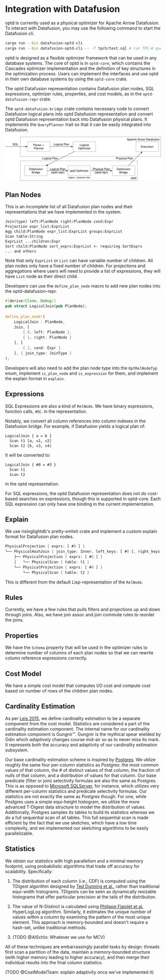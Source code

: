# Integration with Datafusion

optd is currently used as a physical optimizer for Apache Arrow Datafusion. To interact with Datafusion, you may use the following command to start the Datafusion cli.

```bash
cargo run --bin datafusion-optd-cli
cargo run --bin datafusion-optd-cli -- -f tpch/test.sql # run TPC-H queries
```

optd is designed as a flexible optimizer framework that can be used in any database systems. The core of optd is in `optd-core`, which contains the Cascades optimizer implementation and the definition of key structures in the optimization process. Users can implement the interfaces and use optd in their own database systems by using the `optd-core` crate.

The optd Datafusion representation contains Datafusion plan nodes, SQL expressions, optimizer rules, properties, and cost models, as in the `optd-datafusion-repr` crate.

The `optd-datafusion-bridge` crate contains necessary code to convert Datafusion logical plans into optd Datafusion representation and convert optd Datafusion representation back into Datafusion physical plans. It implements the `QueryPlanner` trait so that it can be easily integrated into Datafusion.

![integration with Datafusion](./optd-cascades/optd-datafusion-overview.svg)

## Plan Nodes

This is an incomplete list of all Datafusion plan nodes and their representations that we have implemented in the system.

```
Join(type) left:PlanNode right:PlanNode cond:Expr
Projection expr_list:ExprList
Agg child:PlanNode expr_list:ExprList groups:ExprList
Scan table:String
ExprList ...children:Expr
Sort child:PlanNode sort_exprs:ExprList <- requiring SortExprs
... and others
```

Note that only `ExprList` or `List` can have variable number of children. All plan nodes only have a fixed number of children. For projections and aggregations where users will need to provide a list of expressions, they will have `List` node as their direct child.

Developers can use the `define_plan_node` macro to add new plan nodes into the optd-datafusion-repr.

```rust
#[derive(Clone, Debug)]
pub struct LogicalJoin(pub PlanNode);

define_plan_node!(
    LogicalJoin : PlanNode,
    Join, [
        { 0, left: PlanNode },
        { 1, right: PlanNode }
    ], [
        { 2, cond: Expr }
    ], { join_type: JoinType }
);
```

Developers will also need to add the plan node type into the `OptRelNodeTyp` enum, implement `is_plan_node` and `is_expression` for them, and implement the explain format in `explain`.

## Expressions

SQL Expressions are also a kind of `RelNode`. We have binary expressions, function calls, etc. in the representation.

Notably, we convert all column references into column indexes in the Datafusion bridge. For example, if Datafusion yields a logical plan of:

```
LogicalJoin { a = b }
  Scan t1 [a, v1, v2]
  Scan t2 [b, v3, v4]
```

It will be converted to:

```
LogicalJoin { #0 = #3 }
  Scan t1 
  Scan t2
```

in the optd representation.

For SQL expressions, the optd Datafusion representation does not do cost-based searches on expressions, though this is supported in optd-core. Each SQL expression can only have one binding in the current implementation.

## Explain

We use risinglightdb's pretty-xmlish crate and implement a custom explain format for Datafusion plan nodes.

```rust
PhysicalProjection { exprs: [ #0 ] }                                             
└── PhysicalHashJoin { join_type: Inner, left_keys: [ #0 ], right_keys: [ #0 ] } 
    ├── PhysicalProjection { exprs: [ #0 ] }                                     
    │   └── PhysicalScan { table: t1 }                                           
    └── PhysicalProjection { exprs: [ #0 ] }                                     
        └── PhysicalScan { table: t2 }
```

This is different from the default Lisp-representation of the `RelNode`.

## Rules

Currently, we have a few rules that pulls filters and projections up and down through joins. Also, we have join assoc and join commute rules to reorder the joins.

## Properties

We have the `Schema` property that will be used in the optimizer rules to determine number of columns of each plan nodes so that we can rewrite column reference expressions correctly.

## Cost Model

We have a simple cost model that computes I/O cost and compute cost based on number of rows of the children plan nodes.

## Cardinality Estimation

As per [Leis 2015](https://15721.courses.cs.cmu.edu/spring2024/papers/16-costmodels/p204-leis.pdf), we define cardinality estimation to be a separate component from the cost model. Statistics are considered a part of the cardinality estimation component. The internal name for our cardinality estimation component is Gungnir™. Gungnir is the mythical spear wielded by Odin which _adaptively_ changes course mid-air so as to never miss its mark. It represents both the accuracy and adaptivity of our cardinality estimation subsystem.

Our base cardinality estimation scheme is inspired by [Postgres](https://www.postgresql.org/docs/current/planner-stats-details.html). We utilize roughly the same four per-column statistics as Postgres: the most common values of that column, the # of distinct values of that column, the fraction of nulls of that column, and a distribution of values for that column. Our base predicate (filter or join) selectivity formulas are also the same as Postgres. This is as opposed to [Microsoft SQLServer](https://learn.microsoft.com/en-us/previous-versions/sql/sql-server-2008/dd535534(v=sql.100)?redirectedfrom=MSDN), for instance, which utilizes very different per-column statistics and predicate selectivity formulas. Our statistics are not exactly the same as Postgres though. For one, while Postgres uses a simple equi-height histogram, we utilize the more advanced T-Digest data structure to model the distribution of values. Additionally, Postgres samples its tables to build its statistics whereas we do a full sequential scan of all tables. This full sequential scan is made efficient by the fact that we use sketches, which have a low time complexity, and we implemented our sketching algorithms to be easily parallelizable.

## Statistics

We obtain our statistics with high parallelism and a minimal memory footprint, using probabilistic algorithms that trade off accuracy for scalability. Specifically:

1. The distribution of each column (i.e., CDF) is computed using the TDigest algorithm designed by [Ted Dunning et al.](https://arxiv.org/pdf/1902.04023.pdf), rather than traditional equi-width histograms. TDigests can be seen as dynamically resizable histograms that offer particular precision at the tails of the distribution.

2. The value of N-Distinct is calculated using [Philippe Flajolet et al.](https://algo.inria.fr/flajolet/Publications/FlFuGaMe07.pdf) HyperLogLog algorithm. Similarly, it estimates the unique number of values within a column by examining the pattern of the most unique element. This approach is memory-bounded and doesn't require a hash-set, unlike traditional methods.

3. (TODO @AlSchlo: Whatever we use for MCV)

All of these techniques are embarrassingly parallel tasks by design: threads first scan a partition of the data, maintain a memory-bounded structure (with higher memory leading to higher accuracy), and then merge their individual results into the final column statistics.

(TODO @CostModelTeam: explain adaptivity once we've implemented it)
